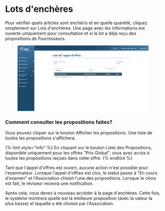 # Lots d'enchères

Pour vérifier quels articles sont enchéris et en quelle quantité, cliquez simplement sur Lots d'enchères. Une page avec les informations est ouverte uniquement pour consultation et si le lot a déjà reçu des propositions de Fournisseurs.

<figure><img src="../../../../.gitbook/assets/lot-det.png" alt=""><figcaption></figcaption></figure>

### Comment consulter les propositions faites?

Vous pouvez cliquer sur le bouton Afficher les propositions. Une liste de toutes les propositions s'affichera.

{% hint style="info" %}
En cliquant sur le bouton Liste des Propositions, disponible uniquement pour les offres "Prix Global", vous avez accès à toutes les propositions reçues dans cette offre.
{% endhint %}

Tant que l'appel d'offres est ouvert, aucune action n'est possible pour l'examinateur. Lorsque l'appel d'offres est clos, le statut passe à "En cours d'examen" et l'Association choisit l'une des propositions. Lorsque le choix est fait, le réviseur recevra une notification.

Après cela, vous devez à nouveau accéder à la page d'enchères. Cette fois, le système montrera quelle est la meilleure proposition (avec la valeur la plus basse) et laquelle a été choisie par l'Association.
